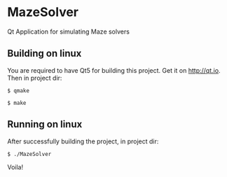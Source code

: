 # MazeSolver
Qt Application for simulating Maze solvers

## Building on linux

You are required to have Qt5 for building this project. Get it on http://qt.io. Then in project dir:
```
$ qmake

$ make
```

## Running on linux

After successfully building the project, in project dir:
```
$ ./MazeSolver
```
Voila!
